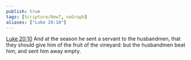 ```yaml
---
publish: true
tags: [Scripture/NewT, noGraph]
aliases: ["Luke 20:10"]
---
```

[Luke 20:10](https://churchofjesuschrist.org/study/scriptures/nt/luke/20?lang=eng&id=p10#p10) And at the season he sent a servant to the husbandmen, that they should give him of the fruit of the vineyard: but the husbandmen beat him, and sent him away empty.
